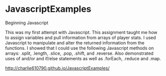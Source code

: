 JavascriptExamples
==================

Beginning Javascript

This was my first attempt with Javascript.  This assignment taught me how to assign variables and pull information from arrays of player stats.  I used Javascript to manipulate and alter the returned information from the functions.  I showed that I could use the following Javascript methods on arrays: .split, .length, .slice, .pop, .shift, and .reverse.  Also demonstrated uses of and/or and if/else statements as well as .forEach, .reduce and .map.

http://charlie610790.github.io/JavascriptExamples/
